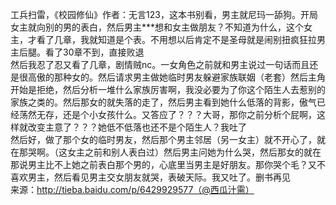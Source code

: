 工兵扫雷，《校园修仙》作者：无言123，这本书别看，男主就尼玛一舔狗。开局女主就向别的男的表白，然后男主***想和女主做朋友？不知道为什么，这个女主，才看了几章，我就知道是个表。不用想以后肯定不是圣母就是闹别扭疯狂拉男主后腿。看了30章不到，直接败退  
然后我忍了忍又看了几章，剧情贼nc。一女角色之前就和男主说过一句话而且还是很高傲的那种女的。然后请求男主做她临时男友躲避家族联姻（老套）然后主角开始是拒绝，然后分析一堆什么家族厉害啊，我没必要为了你这个陌生人去惹别的家族之类的。然后那女的就失落的走了，然后男主看到她什么低落的背影，傲气已经荡然无存，还是个小女孩什么。又答应了？？？大哥，那你之前分析个屁啊，这样就改变主意了？？？她低不低落也还不是个陌生人？我吐了  
然后好，做了那个女的临时男友，然后那个男主邻居（另一女主）就不开心了，就在那哭啊。（这女主之前和别人表白过）然后男主问她为什么哭，然后那女的就在那说男主比不上她之前表白那个男的，心底里当男主是好朋友。那你哭个毛？又不喜欢男主，然后看见男主交女朋友就哭，表破天际。我又吐了。删书再见  
来源：http://tieba.baidu.com/p/6429929577（@西瓜汁需）  
